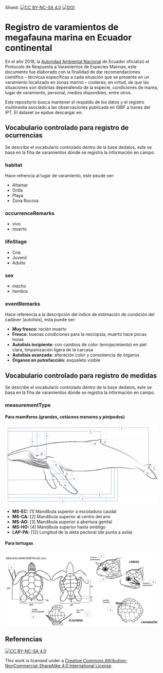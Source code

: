 Shield: 
[![CC BY-NC-SA 4.0][cc-by-nc-sa-shield]][cc-by-nc-sa]
[![DOI](https://zenodo.org/badge/377986237.svg)](https://zenodo.org/badge/latestdoi/377986237)


# Registro de varamientos de megafauna marina en Ecuador continental

En el año 2018, la [Autoridad Ambiental Nacional](https://www.ambiente.gob.ec) de Ecuador oficializó el Protocolo de  Respuesta  a Varamientos de  Especies  Marinas,  este documento fue elaborado con la finalidad de dar recomendaciones científico – técnicas específicas a cada situación que se presente en un varamiento localizado en zonas marino – costeras; en virtud, de que las situaciones son distintas dependiendo de la especie, condiciones de marea,  lugar  de  varamiento,  personal, medios  disponibles,  entre  otros. 

Este repositorio busca mantener el respaldo de los datos y el registro multimedia asociado a las observaciones publicada en GBIF a traves del IPT. El dataset se epdue descargar en:


## Vocabulario controlado para registro de ocurrencias

Se describe el vocabulario controlado dentro de la base dedatos, este se basa en la fiha de varamientos dónde se registra la información en campo.

### habitat

Hace refrencia al lugar de varamiento, este peude ser:
- Altamar
- Orilla
- Playa
- Zona Rocosa

### occurrenceRemarks
- vivo
- muerto

### lifeStage
- Cría
- Juvenil
- Adulto

### sex
- macho
- hembra

### eventRemarks
Hace referencia a la descripción del índice de estimación de condición del cadáver (autolisis), esta puede ser:

- **Muy fresco:** recién muerto
- **Fresco:** buenas condiciones para la necropsia, muerto hace pocas horas
- **Autolisis incipiente:** con cambios de color (enrojecimiento) en piel clara, timpanización ligera de la carcasa
- **Autolisis avanzada:** alteración color y consistencia de órganos
- **Órganos en putrefacción:** esqueleto visible

## Vocabulario controlado para registro de medidas

Se describe el vocabulario controlado dentro de la base dedatos, este se basa en la fiha de varamientos dónde se registra la información en campo.

### measurementType
#### Para mamíferos (grandes, cetáceos menores y pinípedos)

![alt text](https://github.com/vechocho/datos-varamientos/blob/main/images/medidas_morfo1.png "Medidas morfométricas")

- **MS-EC:** [1] Mandíbula superior a escotadura caudal
- **MS-CA:** [2] Mandíbula superior al centro del ano
- **MS-AG:** [3] Mandíbula superior a abertura genital
- **MS-HO:** [4] Mandíbula superior hasta ombligo
- **LAP-PA:** [12] Longitud de la aleta pectoral (de punta a axila)

#### Para tortugas

![alt text](https://github.com/vechocho/datos-varamientos/blob/main/images/medidas_tortugas.png "Medidas morfométricas")


## Referencias

[![CC BY-NC-SA 4.0][cc-by-nc-sa-image]][cc-by-nc-sa]

[cc-by-nc-sa]: http://creativecommons.org/licenses/by-nc-sa/4.0/
[cc-by-nc-sa-image]: https://licensebuttons.net/l/by-nc-sa/4.0/88x31.png
[cc-by-nc-sa-shield]: https://img.shields.io/badge/License-CC%20BY--NC--SA%204.0-lightgrey.svg

This work is licensed under a [Creative Commons Attribution-NonCommercial-ShareAlike 4.0 International License][cc-by-nc-sa].


